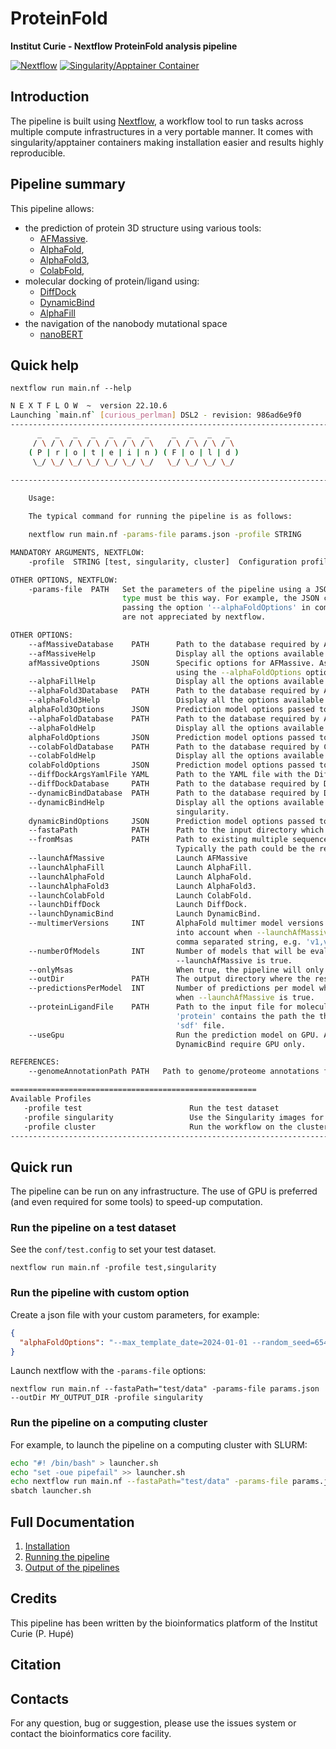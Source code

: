# ProteinFold

**Institut Curie - Nextflow ProteinFold analysis pipeline**

[![Nextflow](https://img.shields.io/badge/nextflow-%E2%89%A522.10.6-brightgreen.svg)](https://www.nextflow.io/)
[![Singularity/Apptainer Container](https://img.shields.io/badge/singularity-available-7E4C74.svg)](https://apptainer.org/)


## Introduction

The pipeline is built using [Nextflow](https://www.nextflow.io), a workflow tool to run tasks across multiple compute infrastructures in a very portable manner. 
It comes with singularity/apptainer containers making installation easier and results highly reproducible.


## Pipeline summary

This pipeline allows:

* the prediction of protein 3D structure using various tools:
  - [AFMassive](https://github.com/GBLille/AFMassive).
  - [AlphaFold](https://github.com/google-deepmind/alphafold/),
  - [AlphaFold3](https://github.com/google-deepmind/alphafold3/),
  - [ColabFold](https://github.com/sokrypton/ColabFold),
* molecular docking of protein/ligand using:
  - [DiffDock](https://github.com/gcorso/DiffDock)
  - [DynamicBind](https://github.com/luwei0917/DynamicBind/)
  - [AlphaFill](https://github.com/PDB-REDO/alphafill)
* the navigation of the nanobody mutational space
  - [nanoBERT](https://huggingface.co/NaturalAntibody/)

## Quick help

```
nextflow run main.nf --help
```

```bash
N E X T F L O W  ~  version 22.10.6
Launching `main.nf` [curious_perlman] DSL2 - revision: 986ad6e9f0
------------------------------------------------------------------------
      _   _   _   _   _   _   _     _   _   _   _  
     / \ / \ / \ / \ / \ / \ / \   / \ / \ / \ / \ 
    ( P | r | o | t | e | i | n ) ( F | o | l | d )
     \_/ \_/ \_/ \_/ \_/ \_/ \_/   \_/ \_/ \_/ \_/ 
    
------------------------------------------------------------------------

    Usage:

    The typical command for running the pipeline is as follows:

    nextflow run main.nf -params-file params.json -profile STRING 

MANDATORY ARGUMENTS, NEXTFLOW:
    -profile  STRING [test, singularity, cluster]  Configuration profile to use. Can use multiple (comma separated).

OTHER OPTIONS, NEXTFLOW:
    -params-file  PATH   Set the parameters of the pipeline using a JSON file configuration file (i.e. 'params.json'). All parameters defined as JSON
                         type must be this way. For example, the JSON can contain: "alphaFoldOptions": "--max_template=2024-01-01 --multimer". WARNING:
                         passing the option '--alphaFoldOptions' in command line will throw an error when the option contains '-' or '--' characters which
                         are not appreciated by nextflow.

OTHER OPTIONS:
    --afMassiveDatabase    PATH      Path to the database required by AFMassive.
    --afMassiveHelp                  Display all the options available to run AFMassive. Use this option in combination with -profile singularity.
    afMassiveOptions       JSON      Specific options for AFMassive. As AFMassive is an AlphaFold-like tool, standard AlphaFold options are passed
                                     using the --alphaFoldOptions option.
    --alphaFillHelp                  Display all the options available to run AlphaFill. Use this option in combination with -profile singularity.
    --alphaFold3Database   PATH      Path to the database required by AlphaFold3.
    --alphaFold3Help                 Display all the options available to run AlphaFold3. Use this option in combination with -profile singularity.
    alphaFold3Options      JSON      Prediction model options passed to AlphaFold3.
    --alphaFoldDatabase    PATH      Path to the database required by AlphaFold.
    --alphaFoldHelp                  Display all the options available to run AlphaFold. Use this option in combination with -profile singularity.
    alphaFoldOptions       JSON      Prediction model options passed to AlphaFold or AFMassive.
    --colabFoldDatabase    PATH      Path to the database required by ColabFold.
    --colabFoldHelp                  Display all the options available to run ColabFold. Use this option in combination with -profile singularity.
    colabFoldOptions       JSON      Prediction model options passed to ColabFold.
    --diffDockArgsYamlFile YAML      Path to the YAML file with the DiffDock options.
    --diffDockDatabase     PATH      Path to the database required by DiffDock.
    --dynamicBindDatabase  PATH      Path to the database required by DynamicBind.
    --dynamicBindHelp                Display all the options available to run DynamicBind. Use this option in combination with -profile
                                     singularity.
    dynamicBindOptions     JSON      Prediction model options passed to DynamicBind.
    --fastaPath            PATH      Path to the input directory which contains the fasta files.
    --fromMsas             PATH      Path to existing multiple sequence alignments (msas) to use for the 3D protein strcuture prediction.
                                     Typically the path could be the results of the pipeline launcded with the --onlyMsas option.
    --launchAfMassive                Launch AFMassive
    --launchAlphaFill                Launch AlphaFill.
    --launchAlphaFold                Launch AlphaFold.
    --launchAlphaFold3               Launch AlphaFold3.
    --launchColabFold                Launch ColabFold.
    --launchDiffDock                 Launch DiffDock.
    --launchDynamicBind              Launch DynamicBind.
    --multimerVersions     INT       AlphaFold multimer model versions (v1, v2, v3) which will be evaluated by AFMassive. This parameter is taken
                                     into account when --launchAfMassive is true. The list of the versions to be evaluated must be provided with a
                                     comma separated string, e.g. 'v1,v2', Default is 'v1,v2,v3'.
    --numberOfModels       INT       Number of models that will be evaluated by AFMassive. This parameter is taken into account when
                                     --launchAfMassive is true.
    --onlyMsas                       When true, the pipeline will only generate the multiple sequence alignments (msas).
    --outDir               PATH      The output directory where the results will be saved
    --predictionsPerModel  INT       Number of predictions per model which will be evaluated by AFMassive. This parameter is taken into account
                                     when --launchAfMassive is true.
    --proteinLigandFile    PATH      Path to the input file for molecular docking. The file must be in CSV format, without space. One column named
                                     'protein' contains the path the the 'pdb' file and one column named 'ligand' must contain the path to the
                                     'sdf' file.
    --useGpu                         Run the prediction model on GPU. AlphaFold and AFMassive can run either on CPU or GPU. ColabFold and
                                     DynamicBind require GPU only.

REFERENCES:
    --genomeAnnotationPath PATH   Path to genome/proteome annotations folder used to predict the protein 3D structure.

=======================================================
Available Profiles
   -profile test                        Run the test dataset
   -profile singularity                 Use the Singularity images for each process. Use `--singularityPath` to define the insallation path
   -profile cluster                     Run the workflow on the cluster, instead of locally
------------------------------------------------------------------------


```

## Quick run

The pipeline can be run on any infrastructure. The use of GPU is preferred (and even required for some tools) to speed-up computation.

### Run the pipeline on a test dataset

See the `conf/test.config` to set your test dataset.

```
nextflow run main.nf -profile test,singularity
```

### Run the pipeline with custom option

Create a json file with your custom parameters, for example:

```json
{
  "alphaFoldOptions": "--max_template_date=2024-01-01 --random_seed=654321"
}
```

Launch nextflow with the `-params-file` options:
```
nextflow run main.nf --fastaPath="test/data" -params-file params.json --outDir MY_OUTPUT_DIR -profile singularity
```


### Run the pipeline on a computing cluster

For example, to launch the pipeline on a computing cluster with SLURM:

```bash
echo "#! /bin/bash" > launcher.sh
echo "set -oue pipefail" >> launcher.sh
echo nextflow run main.nf --fastaPath="test/data" -params-file params.json --outDir MY_OUTPUT_DIR -profile singularity,cluster >> launcher.sh
sbatch launcher.sh
```


## Full Documentation

1. [Installation](docs/installation.md)
2. [Running the pipeline](docs/usage.md)
3. [Output of the pipelines](docs/output.md)

## Credits

This pipeline has been written by the bioinformatics platform of the Institut Curie (P. Hupé)

## Citation

## Contacts

For any question, bug or suggestion, please use the issues system or contact the bioinformatics core facility.
